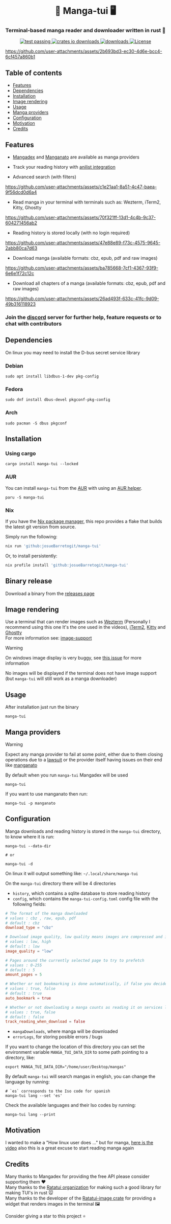 <h1 align="center">
<strong> 📖 Manga-tui 🖥️ </strong>
</h1>

<h3 align="center">
    Terminal-based manga reader and downloader written in rust 🦀
</h3>
<div align="center">
    <a href="https://github.com/josueBarretogit/manga-tui/actions/workflows/test.yml">
        <img alt="test passing" src="https://img.shields.io/github/actions/workflow/status/josueBarretogit/manga-tui/test.yml?label=tests">
    </a>
    <a href="https://crates.io/crates/manga-tui">
        <img alt="crates io downloads" src="https://img.shields.io/crates/d/manga-tui?logo=rust&label=crates.io downloads">
    </a>
    <a href="https://github.com/josueBarretogit/manga-tui/releases/latest">
        <img alt="downloads" src="https://img.shields.io/github/downloads/josuebarretogit/manga-tui/total">
    </a>
    <a href="https://github.com/josueBarretogit/manga-tui/blob/main/LICENSE">
        <img alt="License" src="https://img.shields.io/github/license/josueBarretogit/Manga-tui?style=flat-square&color=blue">
    </a>
</div >

<p align="center">

<https://github.com/user-attachments/assets/2b693bd3-ec30-4d6e-bcc4-6cf457a860b1>

</p>

## Table of contents

- [Features](#features)
- [Dependencies](#dependencies)
- [Installation](#installation)
- [Image rendering](#image-rendering)
- [Usage](#usage)
- [Manga providers](#manga-providers)
- [Configuration](#configuration)
- [Motivation](#motivation)
- [Credits](#credits)

## Features

- [Mangadex](https://mangadex.org/) and [Manganato](https://manganato.com/) are available as manga providers

- Track your reading history with [anilist integration](./docs/anilist.md)

- Advanced search (with filters)

<https://github.com/user-attachments/assets/c1e21aa1-8a51-4c47-baea-9f56dcd0d6a4>

- Read manga in your terminal with terminals such as: Wezterm, iTerm2, Kitty, Ghostty
  
<https://github.com/user-attachments/assets/70f321ff-13d1-4c4b-9c37-604271456ab2>

- Reading history is stored locally (with no login required)

 <https://github.com/user-attachments/assets/47e88e89-f73c-4575-9645-2abb80ca7d63>

- Download manga (available formats: cbz, epub, pdf and raw images)

<https://github.com/user-attachments/assets/ba785668-7cf1-4367-93f9-6e6e1f72c12c>

- Download all chapters of a manga (available formats: cbz, epub, pdf and raw images)

<https://github.com/user-attachments/assets/26ad493f-633c-41fc-9d09-49b316118923>

### Join the [discord](https://discord.gg/jNzuDCH3) server for further help, feature requests or to chat with contributors

## Dependencies

On linux you may need to install the D-bus secret service library

### Debian

```shell
sudo apt install libdbus-1-dev pkg-config
```

### Fedora

```shell
sudo dnf install dbus-devel pkgconf-pkg-config
```

### Arch

```shell
sudo pacman -S dbus pkgconf
```

## Installation

### Using cargo

```shell
cargo install manga-tui --locked
```

### AUR

You can install `manga-tui` from the [AUR](https://aur.archlinux.org/packages/manga-tui) with using an [AUR helper](https://wiki.archlinux.org/title/AUR_helpers).

```shell
paru -S manga-tui
```

### Nix

If you have the [Nix package manager](https://nixos.org/), this repo provides a flake that builds the latest git version from source.

Simply run the following:

```sh
nix run 'github:josueBarretogit/manga-tui'
```

Or, to install persistently:

```sh
nix profile install 'github:josueBarretogit/manga-tui'
```

## Binary release

Download a binary from the [releases page](https://github.com/josueBarretogit/manga-tui/releases/latest)

## Image rendering

Use a terminal that can render images such as [Wezterm](https://wezfurlong.org/wezterm/index.html) (Personally I recommend using this one It's the one used in the videos), [iTerm2](https://iterm2.com/), [Kitty](https://sw.kovidgoyal.net/kitty/) and [Ghostty](https://ghostty.org/download)  <br />
For more information see: [image-support](https://github.com/benjajaja/ratatui-image?tab=readme-ov-file#compatibility-matrix)

> [!WARNING]
> On windows image display is very buggy, see [this issue](https://github.com/josueBarretogit/manga-tui/issues/26) for more information

No images will be displayed if the terminal does not have image support  (but `manga-tui` will still work as a manga downloader)

## Usage

After installation just run the binary

```shell
manga-tui
```

## Manga providers

> [!WARNING]
> Expect any manga provider to fail at some point, either due to them closing operations due to a [lawsuit](https://www.japantimes.co.jp/news/2024/04/18/japan/crime-legal/manga-mura-copyright-ruling/) or the provider itself having issues on their end like [manganato](https://www.reddit.com/r/mangapiracy/comments/1iumo9v/mangakakalot_and_manganato_site_shutdown_mangabat/)

By default when you run `manga-tui` Mangadex will be used

```shell
manga-tui
```

If you want to use manganato then run:

```shell
manga-tui -p manganato
```

## Configuration

Manga downloads and reading history is stored in the `manga-tui` directory, to know where it is run:

```shell
manga-tui --data-dir 

# or

manga-tui -d
```

On linux it will output something like: `~/.local/share/manga-tui` <br />

On the `manga-tui` directory there will be 4 directories

- `history`, which contains a sqlite database to store reading history
- `config`, which contains the `manga-tui-config.toml` config file with the following fields:

```toml
# The format of the manga downloaded 
# values : cbz , raw, epub, pdf
# default : cbz 
download_type = "cbz"

# Download image quality, low quality means images are compressed and is recommended for slow internet connections 
# values : low, high 
# default : low 
image_quality = "low"

# Pages around the currently selected page to try to prefetch
# values : 0-255
# default : 5
amount_pages = 5

# Whether or not bookmarking is done automatically, if false you decide which chapter to bookmark
# values : true, false
# default : true
auto_bookmark = true

# Whether or not downloading a manga counts as reading it on services like anilist
# values : true, false
# default : false
track_reading_when_download = false
```

- `mangaDownloads`, where manga will be downloaded
- `errorLogs`, for storing posible errors / bugs

If you want to change the location of this directory you can set the environment variable `MANGA_TUI_DATA_DIR` to some path pointing to a directory, like: <br />

```shell
export MANGA_TUI_DATA_DIR="/home/user/Desktop/mangas"
```

By default `manga-tui` will search mangas in english, you can change the language by running:

```shell
# `es` corresponds to the Iso code for spanish
manga-tui lang --set 'es'
```

Check the available languages and their Iso codes by running:

```shell
manga-tui lang --print
```

## Motivation

I wanted to make a "How linux user does ..." but for manga, [here is the video](https://www.youtube.com/watch?v=K0FsGRqEc1c) also this is a great excuse to start reading manga again

## Credits

Many thanks to Mangadex for providing the free API please consider supporting them ❤️  <br />
Many thanks to the [Ratatui organization](https://github.com/ratatui-org) for making such a good library for making TUI's in rust 🐭 <br />
Many thanks to the developer of the [Ratatui-image crate](https://crates.io/crates/ratatui-image) for providing a widget that renders images in the terminal 🖼️ <br />

Consider giving a star to this project ⭐
